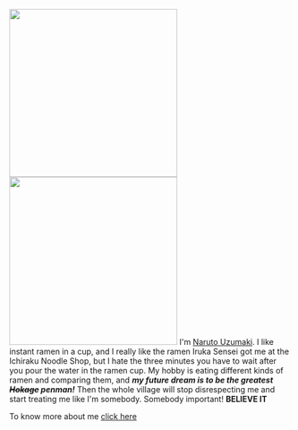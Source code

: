 
<img src="https://media.tenor.com/tg_jVagP_c8AAAAd/maillib.gif" width="300px" ><img src="https://media.tenor.com/bgP7r5-MXdEAAAAd/naruto-belive.gif" width="300px" >
I'm [Naruto Uzumaki](https://www.youtube.com/watch?v=HafASrKaCYA). I like instant ramen in a cup, and I really like the ramen Iruka Sensei got me at the Ichiraku Noodle Shop, but I hate the three minutes you have to wait after you pour the water in the ramen cup. My hobby is eating different kinds of ramen and comparing them, and ***my future dream is to be the greatest ~~Hokage~~ penman!*** Then the whole village will stop disrespecting me and start treating me like I'm somebody. Somebody important! **BELIEVE IT**

To know more about me [click here](https://naruto.fandom.com/wiki/Naruto_Uzumaki)